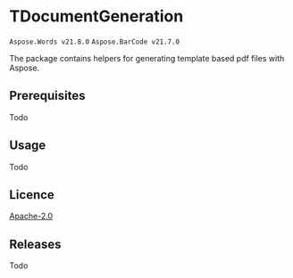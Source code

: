# TDocumentGeneration




 ``` Aspose.Words v21.8.0 ``` ``` Aspose.BarCode v21.7.0 ```


The package contains helpers for generating template based pdf files with Aspose.


## Prerequisites

Todo


## Usage

Todo


## Licence

[Apache-2.0](https://choosealicense.com/licenses/apache-2.0/)

## Releases

Todo

 


